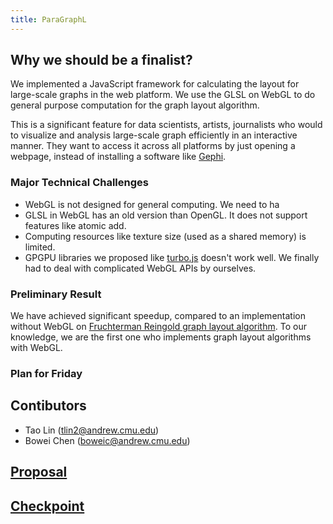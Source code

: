 ```yaml
---
title: ParaGraphL
---
```

## Why we should be a finalist?

We implemented a JavaScript framework for calculating the layout for large-scale graphs in the web platform. We use the GLSL on WebGL to do general purpose computation for the graph layout algorithm.

This is a significant feature for data scientists, artists, journalists who would to visualize and analysis large-scale graph efficiently in an interactive manner. They want to access it across all platforms by just opening a webpage, instead of installing a software like [Gephi](https://gephi.org/).

### Major Technical Challenges
- WebGL is not designed for general computing. We need to ha
- GLSL in WebGL has an old version than OpenGL. It does not support features like atomic add.
- Computing resources like texture size (used as a shared memory) is limited.
- GPGPU libraries we proposed like [turbo.js](https://turbo.github.io/) doesn't work well. We finally had to deal with complicated WebGL APIs by ourselves.

### Preliminary Result
We have achieved significant speedup, compared to an implementation without WebGL on [Fruchterman Reingold graph layout algorithm](https://github.com/gephi/gephi/wiki/Fruchterman-Reingold). To our knowledge, we are the first one who implements graph layout algorithms with WebGL.

### Plan for Friday

## Contibutors
- Tao Lin (<tlin2@andrew.cmu.edu>)
- Bowei Chen (<boweic@andrew.cmu.edu>)

## [Proposal](https://nblintao.github.io/ParaGraphL/proposal)

## [Checkpoint](https://nblintao.github.io/ParaGraphL/checkpoint)
